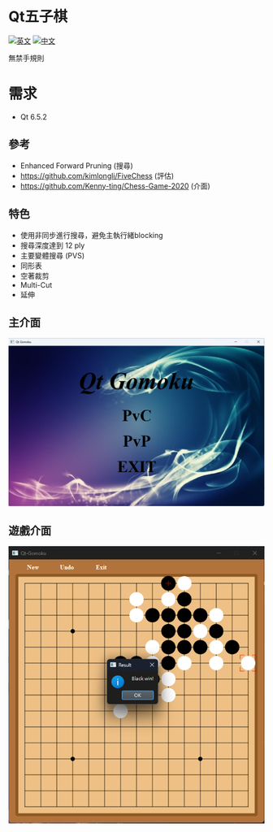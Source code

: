 # Qt五子棋
[![英文](https://img.shields.io/badge/lang-英文-red.svg)](https://github.com/SXKA/Qt-Gomoku/blob/master/README.md)
[![中文](https://img.shields.io/badge/lang-中文-green.svg)](https://github.com/SXKA/Qt-Gomoku/blob/master/README-ZH-TW.md)

無禁手規則
# 需求
- Qt 6.5.2
## 參考
- Enhanced Forward Pruning (搜尋)
- https://github.com/kimlongli/FiveChess (評估)
- https://github.com/Kenny-ting/Chess-Game-2020 (介面)
## 特色
- 使用非同步進行搜尋，避免主執行緒blocking
- 搜尋深度達到 12 ply
- 主要變體搜尋 (PVS)
- 同形表
- 空著裁剪
- Multi-Cut
- 延伸
## 主介面
![圖片](https://github.com/SXKA/Qt-Gomoku/blob/master/Qt-Gomoku/resource/picture/mainwindow.png)
## 遊戲介面
<div align=center><img src=https://github.com/SXKA/Qt-Gomoku/blob/master/Qt-Gomoku/resource/picture/gamewindow.png></div>
